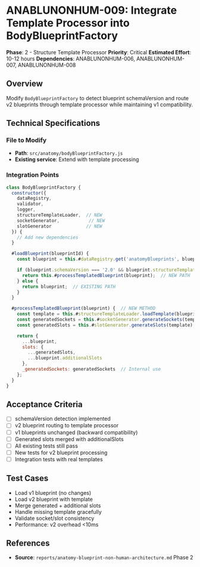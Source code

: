 # ANABLUNONHUM-009: Integrate Template Processor into BodyBlueprintFactory

**Phase**: 2 - Structure Template Processor
**Priority**: Critical
**Estimated Effort**: 10-12 hours
**Dependencies**: ANABLUNONHUM-006, ANABLUNONHUM-007, ANABLUNONHUM-008

## Overview

Modify `BodyBlueprintFactory` to detect blueprint schemaVersion and route v2 blueprints through template processor while maintaining v1 compatibility.

## Technical Specifications

### File to Modify
- **Path**: `src/anatomy/bodyBlueprintFactory.js`
- **Existing service**: Extend with template processing

### Integration Points

```javascript
class BodyBlueprintFactory {
  constructor({ 
    dataRegistry, 
    validator, 
    logger,
    structureTemplateLoader,  // NEW
    socketGenerator,           // NEW
    slotGenerator             // NEW
  }) {
    // Add new dependencies
  }

  #loadBlueprint(blueprintId) {
    const blueprint = this.#dataRegistry.get('anatomyBlueprints', blueprintId);

    if (blueprint.schemaVersion === '2.0' && blueprint.structureTemplate) {
      return this.#processTemplatedBlueprint(blueprint);  // NEW PATH
    } else {
      return blueprint;  // EXISTING PATH
    }
  }

  #processTemplatedBlueprint(blueprint) {  // NEW METHOD
    const template = this.#structureTemplateLoader.loadTemplate(blueprint.structureTemplate);
    const generatedSockets = this.#socketGenerator.generateSockets(template);
    const generatedSlots = this.#slotGenerator.generateSlots(template);

    return {
      ...blueprint,
      slots: {
        ...generatedSlots,
        ...blueprint.additionalSlots
      },
      _generatedSockets: generatedSockets  // Internal use
    };
  }
}
```

## Acceptance Criteria

- [ ] schemaVersion detection implemented
- [ ] v2 blueprint routing to template processor
- [ ] v1 blueprints unchanged (backward compatibility)
- [ ] Generated slots merged with additionalSlots
- [ ] All existing tests still pass
- [ ] New tests for v2 blueprint processing
- [ ] Integration tests with real templates

## Test Cases

- Load v1 blueprint (no changes)
- Load v2 blueprint with template
- Merge generated + additional slots
- Handle missing template gracefully
- Validate socket/slot consistency
- Performance: v2 overhead <10ms

## References

- **Source**: `reports/anatomy-blueprint-non-human-architecture.md` Phase 2
